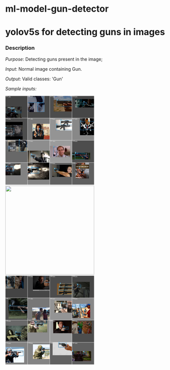 # ml-model-gun-detector
# yolov5s for detecting guns in images

### Description

_Purpose_: Detecting guns present in the image; 

_Input_: Normal image containing Gun.

_Output_: Valid classes: 'Gun'

_Sample inputs:_

<img src="./assets/sample.jpg" width="280" height="280"/> <img src="./assets/sample1.jpg" width="280" height="280"/> <img src="./assets/sample2.jpg" width="280" height="280"/>

